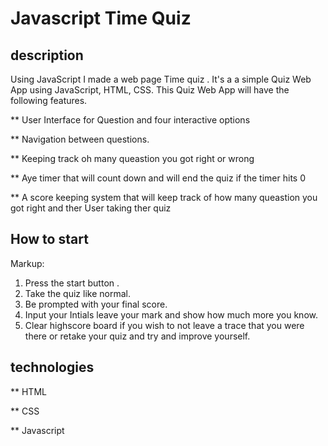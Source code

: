 # Javascript Time Quiz

## description 
 Using JavaScript I made a web page Time quiz . It's a a simple Quiz Web App using JavaScript, HTML, CSS.
This Quiz Web App will have the following features.

** User Interface for Question and four interactive options

** Navigation between questions.

** Keeping track oh many queastion you got right or wrong

** Aye timer that will count down and will end the quiz if the timer hits 0

** A score keeping system that will keep track of how many queastion you got right and ther User taking ther quiz

## How to start

Markup: 
1. Press the start button .
2. Take the quiz like normal.
3. Be prompted with your final score.
4. Input your Intials leave your mark and show how much more you know.
5. Clear highscore board if you wish to not leave a trace that you were there or retake your quiz and try and improve yourself. 

## technologies 

** HTML

** CSS 

** Javascript

